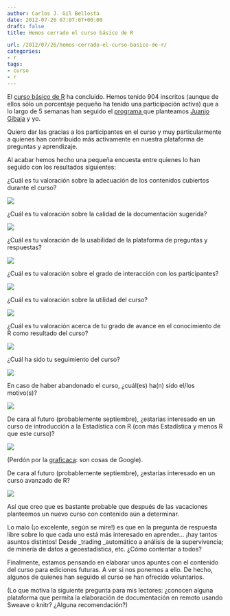 ```yaml
---
author: Carlos J. Gil Bellosta
date: 2012-07-26 07:07:07+00:00
draft: false
title: Hemos cerrado el curso básico de R

url: /2012/07/26/hemos-cerrado-el-curso-basico-de-r/
categories:
- r
tags:
- curso
- r
---
```


El [curso básico de R](http://cursorbasico.usar.org.es) ha concluido. Hemos tenido 904 inscritos (aunque de ellos sólo un porcentaje pequeño ha tenido una participación activa) que a lo largo de 5 semanas han seguido el [programa ](http://cursorbasico.usar.org.es/etiquetas/programa/)que planteamos [Juanjo Gibaja](http://jjgibaja.net/) y yo.

Quiero dar las gracias a los participantes en el curso y muy particularmente a quienes han contribuido más activamente en nuestra plataforma de preguntas y aprendizaje.

Al acabar hemos hecho una pequeña encuesta entre quienes lo han seguido con los resultados siguientes:

¿Cuál es tu valoración sobre la adecuación de los contenidos cubiertos durante el curso?

[![](/wp-uploads/2012/07/contenidos.png)
](/wp-uploads/2012/07/contenidos.png)

¿Cuál es tu valoración sobre la calidad de la documentación sugerida?

[![](/wp-uploads/2012/07/calidad.png)
](/wp-uploads/2012/07/calidad.png)

¿Cuál es tu valoración de la usabilidad de la plataforma de preguntas y respuestas?

[![](/wp-uploads/2012/07/plataforma.png)
](/wp-uploads/2012/07/plataforma.png)

¿Cuál es tu valoración sobre el grado de interacción con los participantes?

[![](/wp-uploads/2012/07/interaccion.png)
](/wp-uploads/2012/07/interaccion.png)

¿Cuál es tu valoración sobre la utilidad del curso?

[![](/wp-uploads/2012/07/utilidad.png)
](/wp-uploads/2012/07/utilidad.png)

¿Cuál es tu valoración acerca de tu grado de avance en el conocimiento de R como resultado del curso?

[![](/wp-uploads/2012/07/avance.png)
](/wp-uploads/2012/07/avance.png)

¿Cuál ha sido tu seguimiento del curso?

[![](/wp-uploads/2012/07/seguimiento.png)
](/wp-uploads/2012/07/seguimiento.png)

En caso de haber abandonado el curso, ¿cuál(es) ha(n) sido el/los motivo(s)?

[![](/wp-uploads/2012/07/motivo.png)
](/wp-uploads/2012/07/motivo.png)

De cara al futuro (probablemente septiembre), ¿estarías interesado en un curso de introducción a la Estadística con R (con más Estadística y menos R que este curso)?

[![](/wp-uploads/2012/07/estadistica.png)
](/wp-uploads/2012/07/estadistica.png)


(Perdón por la [graficaca](http://www.datanalytics.com/2011/03/02/1658/): son cosas de Google).

De cara al futuro (probablemente septiembre), ¿estarías interesado en un curso avanzado de R?

[![](/wp-uploads/2012/07/avanzado.png)
](/wp-uploads/2012/07/avanzado.png)

Así que creo que es bastante probable que después de las vacaciones planteemos un nuevo curso con contenido aún a determinar.

Lo malo (¡o excelente, según se mire!) es que en la pregunta de respuesta libre sobre lo que cada uno está más interesado en aprender... ¡hay tantos asuntos distintos! Desde _trading _automático a análisis de la supervivencia; de minería de datos a geoestadística, etc. ¿Cómo contentar a todos?

Finalmente, estamos pensando en elaborar unos apuntes con el contenido del curso para ediciones futuras. A ver si nos ponemos a ello. De hecho, algunos de quienes han seguido el curso se han ofrecido voluntarios.

(Lo que motiva la siguiente pregunta para mis lectores: ¿conocen alguna plataforma que permita la elaboración de documentación en remoto usando Sweave o knitr? ¿Alguna recomendación?)
